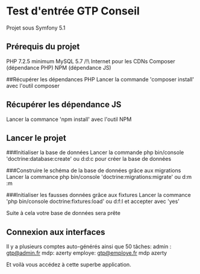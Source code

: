 # Test d'entrée GTP Conseil

Projet sous Symfony 5.1

## Prérequis du projet
PHP 7.2.5 minimum
MySQL 5.7
/!\ Internet pour les CDNs
Composer (dépendance PHP)
NPM (dépendance JS)

##Récupérer les dépendances PHP
Lancer la commande 'composer install' avec l'outil composer

## Récupérer les dépendance JS
Lancer la commance 'npm install' avec l'outil NPM

## Lancer le projet

###Initialiser la base de données 
Lancer la commande php bin/console 'doctrine:database:create' ou d:d:c pour créer la base de données

###Construire le schéma de la base de données grâce aux migrations
Lancer la commance php bin/console 'doctrine:migrations:migrate' ou d:m :m

###Initialiser les fausses données grâce aux fixtures 
Lancer la commance 'php bin/console doctrine:fixtures:load' ou d:f:l et accepter avec 'yes'

Suite à cela votre base de données sera prête

## Connexion aux interfaces

Il y a plusieurs comptes auto-générés ainsi que 50 tâches:
admin : gtp@admin.fr mdp: azerty
employe: gtp@employe.fr mdp azerty

Et voilà vous accédez à cette superbe application.
